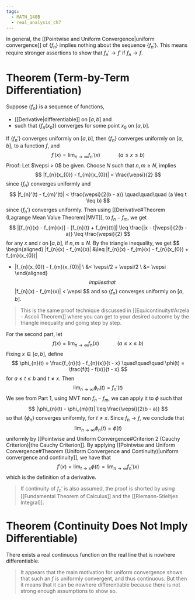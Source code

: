 ```yaml
---
tags:
  - MATH_140B
  - real_analysis_ch7
---
```

In general, the [[Pointwise and Uniform Convergence|uniform convergence]] of $\{f_{n}\}$ implies nothing about the sequence $\{f_{n}'\}$. This means require stronger assertions to show that $f_{n}'\to f'$ if $f_{n}\to f$.

# Theorem (Term-by-Term Differentiation)
Suppose $\{f_{n}\}$ is a sequence of functions, 
- [[Derivative|differentiable]] on $[a,b]$ and 
- such that $\{f_{n}(x_{0})\}$ converges for some point $x_{0}$ on $[a,b]$. 

If $\{f_{n}'\}$ converges uniformly on $[a,b]$, then $\{f_{n}\}$ converges uniformly on $[a,b]$, to a function $f$, and 
$$
f'(x) = \lim_{n \to \infty} f_{n}'(x)
\quad\quad\quad (a \leq x \leq b)
$$
Proof:
Let $\vepsi > 0$ be given. Choose $N$ such that $n,m \geq N$, implies 
$$
|f_{n}(x_{0}) - f_{m}(x_{0})| < \frac{\vepsi}{2}
$$
since $\{f_{n}\}$ converges uniformly and 
$$
|f_{n}'(t) - f_{m}'(t)| < \frac{\vepsi}{2(b - a)}
\quad\quad\quad (a \leq t \leq b)
$$
since $\{f_{n}'\}$ converges uniformly. Then using [[Derivative#Theorem (Lagrange Mean Value Theorem)|MVT]], to $f_{n} - f_{m}$, we get 
$$
|[f_{n}(x) - f_{m}(x)] - [f_{n}(t) + f_{m}(t)]| \leq 
\frac{|x - t|\vepsi}{2(b - a)} \leq \frac{\vepsi}{2}
$$
for any $x$ and $t$ on $[a,b]$, if $n,m \geq N$. By the triangle inequality, we get 
$$
\begin{aligned}
|f_{n}(x) - f_{m}(x)| 
&\leq |f_{n}(x) - f_{m}(x) - f_{n}(x_{0}) + f_{m}(x_{0})| 
+ |f_{n}(x_{0}) - f_{m}(x_{0})| \\
&< \vepsi/2 + \vepsi/2 \\
&= \vepsi
\end{aligned}
$$
implies that 
$$
|f_{n}(x) - f_{m}(x)| < \vepsi
$$
and so $\{f_{n}\}$ converges uniformly on $[a,b]$. 
> This is the same proof technique discussed in [[Equicontinuity#Arzela - Ascoli Theorem]] where you can get to your desired outcome by the triangle inequality and going step by step. 

For the second part, let 
$$
f(x) = \lim_{n \to \infty} f_{n}(x) 
\quad\quad\quad (a \leq x \leq b)
$$
Fixing $x \in [a,b]$, define 
$$
\phi_{n}(t) = \frac{f_{n}(t) - f_{n}(x)}{t - x} 
\quad\quad\quad
\phi(t) = \frac{f(t) - f(x)}{t - x}
$$
for $a \leq t \leq b$ and $t \neq x$. Then 
$$
\lim_{n \to \infty} \phi_{n}(t) = f_{n}'(t)
$$
We see from Part 1, using MVT non $f_{n} - f_{m}$, we can apply it to $\phi$ such that 
$$
|\phi_{n}(t) - \phi_{m}(t)| \leq \frac{\vepsi}{2(b - a)}
$$
so that $\{\phi_{n}\}$ converges uniformly, for $t \neq x$. Since $f_{n}\to f$, we conclude that 
$$
\lim_{n \to \infty} \phi_{n}(t) = \phi(t)
$$
uniformly by [[Pointwise and Uniform Convergence#Criterion 2 (Cauchy Criterion)|the Cauchy Criterion]]. By applying [[Pointwise and Uniform Convergence#Theorem (Uniform Convergence and Continuity)|uniform convergence and continuity]], we have that 
$$
f'(x) = \lim_{t\to x} \phi(t) = \lim_{n\to\infty} f_{n}'(x)
$$
which is the definition of a derivative. 
> If continuity of $f_{n}'$ is also assumed, the proof is shorted by using [[Fundamental Theorem of Calculus]] and the [[Riemann-Stieltjes Integral]]. 

# Theorem (Continuity Does Not Imply Differentiable)
There exists a real continuous function on the real line that is nowhere differentiable. 
> It appears that the main motivation for uniform convergence shows that such an $f$ is uniformly convergent, and thus continuous. But then it means that it can be nowhere differentiable because there is not strong enough assumptions to show so.